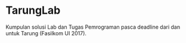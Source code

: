 # TarungLab
Kumpulan solusi Lab dan Tugas Pemrograman pasca deadline dari dan untuk Tarung (Fasilkom UI 2017).
